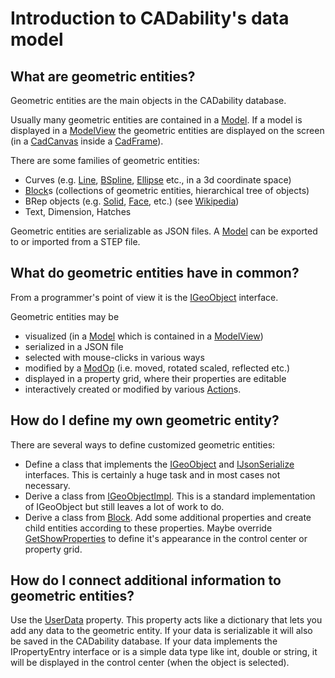 # Introduction to CADability's data model

## What are geometric entities?
Geometric entities are the main objects in the CADability database.

Usually many geometric entities are contained in a [Model](../api/CADability.Model.html). If a model is displayed in a [ModelView](../api/CADability.ModelView.html) the geometric entities 
are displayed on the screen (in a [CadCanvas](../../CADabilityFormsDoc/api/CADability.Forms.CadCanvas.html) inside a [CadFrame](../../CADabilityFormsDoc/api/CADability.Forms.CadFrame.html)). 

There are some families of geometric entities:
- Curves (e.g. [Line](../api/CADability.GeoObject.Line.html), [BSpline](../api/CADability.GeoObject.BSpline.html), [Ellipse](../api/CADability.GeoObject.Ellipse.html) etc., in a 3d coordinate space)
- [Block](../api/CADability.GeoObject.Block.html)s (collections of geometric entities, hierarchical tree of objects)
- BRep objects (e.g. [Solid](../api/CADability.GeoObject.Solid.html), [Face](../api/CADability.GeoObject.Face.html), etc.) (see [Wikipedia](https://en.wikipedia.org/wiki/Boundary_representation))
- Text, Dimension, Hatches

Geometric entities are serializable as JSON files. A [Model](../api/CADability.Model.html) can be exported to or imported from a STEP file.

## What do geometric entities have in common?
From a programmer's point of view it is the [IGeoObject](../api/CADability.GeoObject.IGeoObject.html) interface.

Geometric entities may be
- visualized (in a [Model](../api/CADability.Model.html) which is contained in a [ModelView](../api/CADability.ModelView.html))
- serialized in a JSON file
- selected with mouse-clicks in various ways
- modified by a [ModOp](../api/CADability.ModOp.html) (i.e. moved, rotated scaled, reflected etc.)
- displayed in a property grid, where their properties are editable
- interactively created or modified by various [Action](../api/CADability.Actions.Action.html)s.

## How do I define my own geometric entity?
There are several ways to define customized geometric entities:
- Define a class that implements the [IGeoObject](../api/CADability.GeoObject.IGeoObject.html) and [IJsonSerialize](../api/CADability.IJsonSerialize.html) interfaces. 
This is certainly a huge task and in most cases not necessary.
- Derive a class from [IGeoObjectImpl](../api/CADability.GeoObject.IGeoObjectImpl.html). This is a standard implementation of IGeoObject but still leaves a lot of work to do.
- Derive a class from [Block](../api/CADability.GeoObject.Block.html). Add some additional properties and create child entities according to these properties. 
Maybe override [GetShowProperties](../api/CADability.GeoObject.IGeoObject.GetShowProperties.html) to define it's appearance in the control center or property grid.

## How do I connect additional information to geometric entities?
Use the [UserData](../api/CADability.UserData.html) property. This property acts like a dictionary that lets you add any data to the geometric entity. 
If your data is serializable it will also be saved in the CADability database. If your data implements the IPropertyEntry interface or is a simple data type like int, double or string, it will 
be displayed in the control center (when the object is selected).